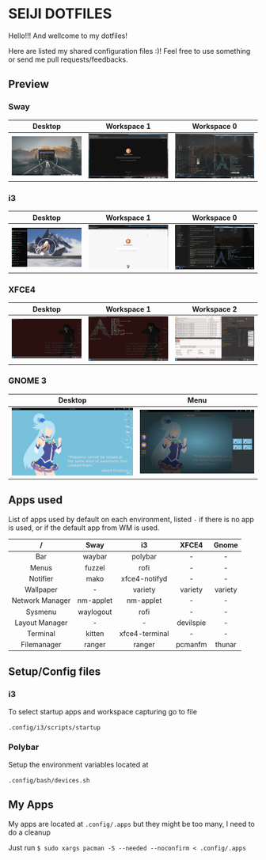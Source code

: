 # SEIJI DOTFILES

Hello!!! And wellcome to my dotfiles!

Here are listed my shared configuration files :)! Feel free to use something or send me pull requests/feedbacks.

## Preview

### Sway

Desktop | Workspace 1 | Workspace 0
:-:|:-:|:-:
![Workspace Web](.local/share/screenshots/preview/sway/[2024-04]desktop.png) | ![Workspace Web](.local/share/screenshots/preview/sway/[2024-04]ws1.png) | ![Workspace Web](.local/share/screenshots/preview/sway/[2024-04]ws10.png)

### i3

Desktop | Workspace 1 | Workspace 0
:-:|:-:|:-:
![Workspace Web](.local/share/screenshots/preview/i3/[2018-08]desktop.png) | ![Workspace Web](.local/share/screenshots/preview/i3/[2018-08]ws1.png) | ![Workspace Web](.local/share/screenshots/preview/i3/[2023-09]ws10.png)

### XFCE4

Desktop | Workspace 1 | Workspace 2
:-:|:-:|:-:
![Workspace Web](.local/share/screenshots/preview/xfce/[2017-02]desktop.png) | ![Workspace Web](.local/share/screenshots/preview/xfce/[2017-02]ws1.png) | ![Workspace Web](.local/share/screenshots/preview/xfce/[2017-02]ws2.png)

### GNOME 3

Desktop | Menu
:-:|:-:
![Workspace Web](.local/share/screenshots/preview/gnome/[2017-02]desktop.png) | ![Workspace Web](.local/share/screenshots/preview/gnome/[2017-02]menu.png)

## Apps used

List of apps used by default on each environment, listed `-` if there is no app is used, or if the default app from WM is used.

/ | Sway | i3 | XFCE4 | Gnome
:-:|:-:|:-:|:-:|:-:
Bar | waybar | polybar | - | -
Menus | fuzzel | rofi | - | -
Notifier | mako | xfce4-notifyd | - | -
Wallpaper | - | variety | variety | variety
Network Manager | nm-applet | nm-applet | - | -
Sysmenu | waylogout | rofi | - | -
Layout Manager | - | -| devilspie | -
Terminal | kitten | xfce4-terminal | - | -
Filemanager | ranger | ranger | pcmanfm | thunar


## Setup/Config files

### i3

To select startup apps and workspace capturing go to file

`.config/i3/scripts/startup`

### Polybar

Setup the environment variables located at

`.config/bash/devices.sh`

## My Apps

My apps are located at `.config/.apps` but they might be too many,
I need to do a cleanup

Just run `$ sudo xargs pacman -S --needed --noconfirm < .config/.apps`


